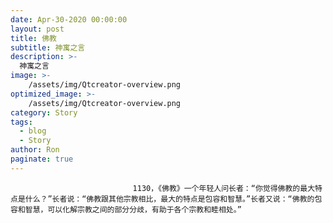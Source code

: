 ```yaml
---
date: Apr-30-2020 00:00:00
layout: post
title: 佛教
subtitle: 神寓之言
description: >-
  神寓之言
image: >-
    /assets/img/Qtcreator-overview.png
optimized_image: >-
    /assets/img/Qtcreator-overview.png
category: Story
tags:
  - blog
  - Story
author: Ron
paginate: true
---
```


							　　1130，《佛教》一个年轻人问长者：“你觉得佛教的最大特点是什么？”长者说：“佛教跟其他宗教相比，最大的特点是包容和智慧。”长者又说：“佛教的包容和智慧，可以化解宗教之间的部分分歧，有助于各个宗教和睦相处。”
							
							
						